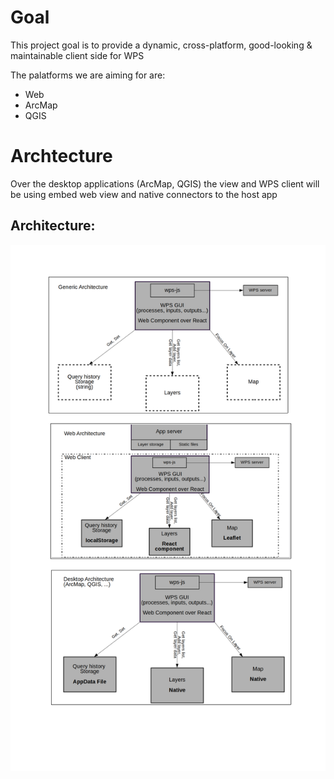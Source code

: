 # Goal 

This project goal is to provide a dynamic, cross-platform, good-looking & maintainable client side for WPS

The palatforms we are aiming for are:

* Web
* ArcMap
* QGIS

# Archtecture

Over the desktop applications (ArcMap, QGIS) the view and WPS client will be using embed web view and native connectors to the host app

## Architecture: 

![alt text](./Architecture.png "Architecture")